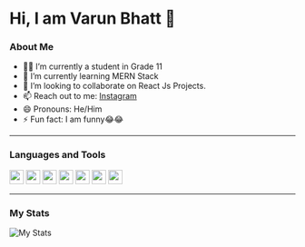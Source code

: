 # Hi, I am Varun Bhatt 👋

### About Me

- 👨‍🎓 I’m currently a student in Grade 11
- 🌱 I’m currently learning MERN Stack
- 👯 I’m looking to collaborate on React Js Projects.
- 📫 Reach out to me: [Instagram](https://www.instagram.com/_vb_.17/)
- 😄 Pronouns: He/Him
- ⚡ Fun fact: I am funny😂😂

<hr>

### Languages and Tools

<code><img height="25" src="https://cdn.discordapp.com/attachments/754589249289977977/808793940736212992/python.png"></code>
<code><img height="25" src="https://upload.wikimedia.org/wikipedia/commons/thumb/9/99/Unofficial_JavaScript_logo_2.svg/480px-Unofficial_JavaScript_logo_2.svg.png"></code>
<code><img height="25" src="https://cdn.iconscout.com/icon/free/png-512/react-1-282599.png"></code>
<code><img height="25" src="https://cms-assets.tutsplus.com/uploads/users/1795/posts/30350/preview_image/ReduxLogo.jpg"></code>
<code><img height="25" src="https://thumbnail.imgbin.com/24/5/4/imgbin-sass-logo-cascading-style-sheets-scalable-graphics-less-HGuRpsFjbBPjZJt2ZHHBTavyw_t.jpg"></code>
<code><img height="25" src="https://cdn.discordapp.com/attachments/754589249289977977/808798854626541618/git.png"></code>
<code><img height="25" src="https://cdn.discordapp.com/attachments/754589249289977977/808799193258655776/github.png"></code>


<hr>

### My Stats

![My Stats](https://github-readme-stats.vercel.app/api?username=VB-17&show_icons=true&hide_border=true&theme=radical)
